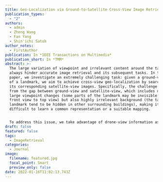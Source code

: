 ```yaml
---
title: Geo-Localization via Ground-to-Satellite Cross-View Image Retrieval (To appear)
publication_types:
  - "2"
authors:
  - admin
  - Zheng Wang
  - Fan Yang
  - Shin'ichi Satoh
author_notes:
  - FirstAuthor
publication: In *IEEE Transactions on Multimedia*
publication_short: In *TMM*
abstract: >-
  The large variation of viewpoint and irrelevant content around the target
  always hinder accurate image retrieval and its subsequent tasks. In this
  paper, we investigate an extremely challenging task: given a ground-view image
  of a landmark, we aim to achieve cross-view geo-localization by searching out
  its corresponding satellite-view images. Specifically, the challenge comes
  from the gap between ground-view and satellite-view, which includes not only
  large viewpoint changes (some parts of the landmark may be invisible from
  front view to top view) but also highly irrelevant background (the target
  landmark tend to be hidden in other surrounding buildings), making it
  difficult to learn a common representation or a suitable mapping.


  To address this issue, we take advantage of drone-view information as a bridge between ground-view and satellite-view domains. We propose a Peer Learning and Cross Diffusion (PLCD) framework. PLCD consists of three parts: 1) a peer learning across ground-view and drone-view to find visible parts to benefit ground-drone cross-view representation learning; 2) a patch-based network for satellite-drone cross-view representation learning; 3) a cross diffusion between ground-drone space and satellite-drone space. Extensive experiments conducted on the University-Earth and University-Google datasets show that our method outperforms state-of-the-arts significantly.
draft: false
featured: false
tags:
  - ImageRetrieval
categories:
  - Journal
image:
  filename: featured.jpg
  focal_point: Smart
  preview_only: false
date: 2022-01-16T11:02:13.743Z
---
```

